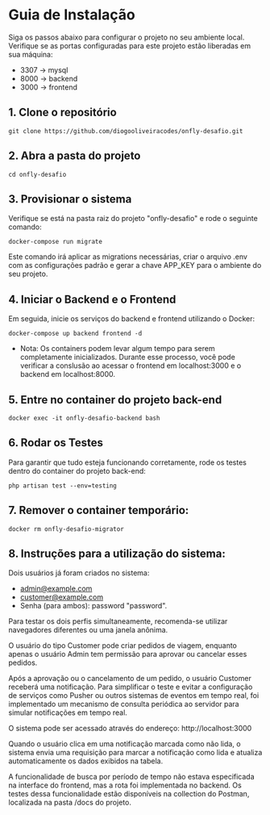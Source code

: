 # Guia de Instalação
Siga os passos abaixo para configurar o projeto no seu ambiente local.
Verifique se as portas configuradas para este projeto estão liberadas em sua máquina:
- 3307 -> mysql
- 8000 -> backend
- 3000 -> frontend

## 1. Clone o repositório

```
git clone https://github.com/diogooliveiracodes/onfly-desafio.git
```

## 2. Abra a pasta do projeto

```
cd onfly-desafio
```

## 3. Provisionar o sistema
Verifique se está na pasta raiz do projeto "onfly-desafio" e rode o seguinte comando:

```
docker-compose run migrate
```

Este comando irá aplicar as migrations necessárias, criar o arquivo .env com as configurações padrão e gerar a chave APP_KEY para o ambiente do seu projeto.

## 4. Iniciar o Backend e o Frontend

Em seguida, inicie os serviços do backend e frontend utilizando o Docker:

```
docker-compose up backend frontend -d
```
- Nota: Os containers podem levar algum tempo para serem completamente inicializados. Durante esse processo, você pode verificar a conslusão ao acessar o frontend em localhost:3000 e o backend em localhost:8000. <br>


## 5. Entre no container do projeto back-end
```
docker exec -it onfly-desafio-backend bash
```

## 6. Rodar os Testes

Para garantir que tudo esteja funcionando corretamente, rode os testes dentro do container do projeto back-end:

```
php artisan test --env=testing
```

## 7. Remover o container temporário:
```
docker rm onfly-desafio-migrator
````

## 8. Instruções para a utilização do sistema:

Dois usuários já foram criados no sistema: 
- admin@example.com
- customer@example.com
- Senha (para ambos): password "password". 

Para testar os dois perfis simultaneamente, recomenda-se utilizar navegadores diferentes ou uma janela anônima.

O usuário do tipo Customer pode criar pedidos de viagem, enquanto apenas o usuário Admin tem permissão para aprovar ou cancelar esses pedidos.

Após a aprovação ou o cancelamento de um pedido, o usuário Customer receberá uma notificação. Para simplificar o teste e evitar a configuração de serviços como Pusher ou outros sistemas de eventos em tempo real, foi implementado um mecanismo de consulta periódica ao servidor para simular notificações em tempo real.

O sistema pode ser acessado através do endereço: http://localhost:3000

Quando o usuário clica em uma notificação marcada como não lida, o sistema envia uma requisição para marcar a notificação como lida e atualiza automaticamente os dados exibidos na tabela.

A funcionalidade de busca por período de tempo não estava especificada na interface do frontend, mas a rota foi implementada no backend. Os testes dessa funcionalidade estão disponíveis na collection do Postman, localizada na pasta /docs do projeto.